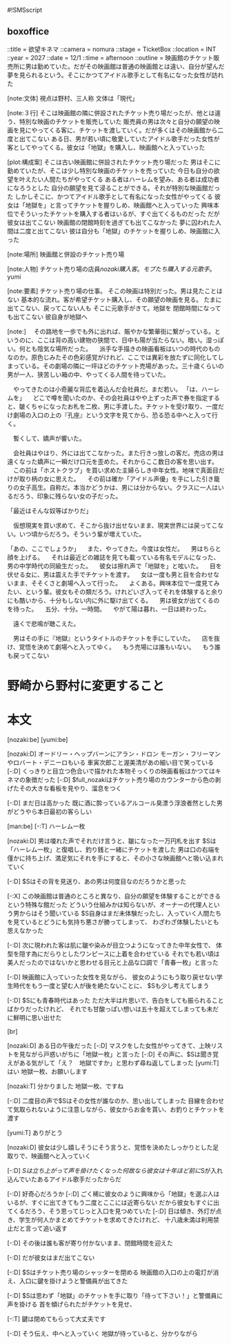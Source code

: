 #!SMSscript

## boxoffice

::title = 欲望キネマ
::camera = nomura
::stage = TicketBox
::location = INT
::year = 2027
::date = 12/1
::time = afternoon
::outline = 映画館のチケット販売所に男は勤めていた。だがその映画館は普通の映画館とは違い、自分が望んだ夢を見られるという。そこにかつてアイドル歌手として有名になった女性が訪れた

[note:文体]
視点は野村、三人称
文体は「現代」

[note:３行]
そこは映画館の隣に併設されたチケット売り場だったが、他とは違う、特別な映画のチケットを販売していた
販売員の男は次々と自分の願望の映画を見にやってくる客に、チケットを渡していく。だが多くはその映画館から二度と出てこない
ある日、男が若い頃に敬愛していたアイドル歌手だった女性が客としてやってくる。彼女は「地獄」を購入し、映画館へと入っていった

[plot:構成案]
そこは古い映画館に併設されたチケット売り場だった
男はそこに勤めていたが、そこは少し特別な映画のチケットを売っていた
今日も自分の欲望を叶えたい人間たちがやってくる
ある者はハーレムを望み、ある者は成功者になろうとした
自分の願望を見て浸ることができる。それが特別な映画館だった
しかしそこに、かつてアイドル歌手として有名になった女性がやってくる
彼女は「地獄を」と言ってチケットを握りしめ、映画館へと入っていった
興味本位でそういったチケットを購入する者はいるが、すぐ出てくるものだった
だが彼女は出てこない
映画館の閉館時刻を過ぎても出てこなかった
夢に囚われた人間は二度と出てこない
彼は自分も「地獄」のチケットを握りしめ、映画館に入った

[note:場所]
映画館と併設のチケット売り場

[note:人物]
チケット売り場の店員$nozaki
購入客。モブたち
購入する元歌手。$yumi

[note:要素]
チケット売り場の仕事。
そこの映画は特別だった。男は見たことはない
基本的な流れ。客が希望チケット購入し、その願望の映画を見る。
たまに出てこない、戻ってこない人も
そこに元歌手がきて。地獄を
閉館時間になっても出てこない
彼自身が地獄へ

[note:]
　その路地を一歩でも外に出れば、賑やかな繁華街に繋がっている。というのに、ここは背の高い建物の狭間で、日中も陽が当たらない。暗い。湿っぽい。何とも陰気な場所だった。
　派手な手描きの映画看板はいつの時代のものなのか。原色じみたその色彩感覚がけれど、ここでは異彩を放たずに同化してしまっている。その劇場の隣に一坪ほどのチケット売場があった。三十歳くらいの男が一人、狭苦しい箱の中、やってくる人間を待っていた。

　やってきたのは小奇麗な背広を着込んだ会社員だ。まだ若い。
「は、ハーレムを」
　どこで噂を聞いたのか、その会社員はやや上ずった声で券を指定すると、皺くちゃになったお札を二枚、男に手渡した。チケットを受け取り、一度だけ劇場の入口の上の『孔座』という文字を見てから、恐る恐る中へと入って行く。

　暫くして、嬌声が響いた。

　会社員はやはり、外には出てこなかった。また行きっ放しの客だ。売店の男は遠くなった嬌声に一瞬だけ口元を歪めた。それからここ数日の客を思い出す。
　この前は「ホストクラブ」を買い求めた主婦らしき中年女性。地味で真面目だけが取り柄の女に思えた。
　その前は確か「アイドル声優」を手にした引き籠りの女子高生。自称だ。本当かどうかは、男には分からない。クラスに一人はいるだろう、印象に残らない女の子だった。

「最近はそんな奴等ばかりだ」

　仮想現実を買い求めて、そこから抜け出せないまま、現実世界には戻ってこない。いつ頃からだろう。そういう輩が増えていた。

「あの、ここでしょうか」
　また、やってきた。今度は女性だ。
　男はちらと顔を上げる。
　それは最近どの雑誌を見ても載っている有名モデルになった、男の中学時代の同級生だった。
　彼女は擦れ声で「地獄を」と呟いた。
　目を伏せる女に、男は震えた手でチケットを渡す。
　女は一度も男と目を合わせないまま、そそくさと劇場へ入って行った。
　よくある。興味本位で一度見てみたい、という輩。彼女もその類だろう。けれどいざ入ってそれを体験すると余りにも酷いから、十分もしない内に外に駆け出てくる。
　男は彼女が出てくるのを待った。
　五分、十分。一時間。
　やがて陽は暮れ、一日は終わった。

　遠くで悲鳴が聴こえた。

　男はその手に『地獄』というタイトルのチケットを手にしていた。
　店を抜け、覚悟を決めて劇場へと入ってゆく。
　もう売場には誰もいない。
　もう誰も戻ってこない


# 野崎から野村に変更すること

# 本文

[nozaki:be]
[yumi:be]

[nozaki:D]
オードリー・ヘップバーンにアラン・ドロン
モーガン・フリーマンやロバート・デニーロもいる
車寅次郎こと渥美清があの細い目で笑っている
[-:D]
くっきりと目立つ色合いで描かれた本物そっくりの映画看板はかつてはキネマの象徴だった
[-:D]
$full_nozakiはチケット売り場のカウンターから色の剥げたその大きな看板を見やり、溜息をつく

[-:D]
まだ日は高かった
既に酒に酔っているアルコール臭漂う浮浪者然とした男がどうやら本日最初の客らしい

[man:be]
[-:T]
ハーレム一枚

[nozaki:D]
男は嗄れた声でそれだけ言うと、皺になった一万円札を出す
$Sは「ハーレム一枚」と復唱し、釣り銭と一緒にチケットを渡した
男は口の右端を僅かに持ち上げ、満足気にそれを手にすると、その小さな映画館へと吸い込まれていく

[-:D]
$Sはその背を見送り、あの男は何度目なのだろうかと思った

[-:X]
この映画館は普通のところと異なり、自分の願望を体験することができるという特殊な館だった
どういう仕組みかは知らないが、オーナーの代理人という男からはそう聞いている
$S自身はまだ未体験だったし、入っていく人間たちを見ているとどうにも気持ち悪さが勝ってしまって、
わざわざ体験したいとも思えなかった

[-:D]
次に現われた客は肌に皺や染みが目立つようになってきた中年女性で、
体型を隠す為にだらりとしたワンピースに上着を合わせている
それでも若い頃は美人だったのではないかと思わせる目元と上品な口調で「青春一枚」と言った

[-:D]
映画館に入っていった女性を見ながら、
彼女のようにもう取り戻せない学生時代をもう一度と望む人が後を絶たないことに、
$Sも少し考えてしまう

[-:D]
$Sにも青春時代はあった
ただ大半は片思いで、告白をしても振られることばかりだったけれど、
それでも甘酸っぱい想いは五十を超えてしまっても未だに鮮明に思い出せた

[br]

[nozaki:D]
ある日の午後だった
[-:D]
マスクをした女性がやってきて、上映リストを見ながら戸惑いがちに「地獄一枚」と言った
[-:D]
その声に、$Sは聞き覚えがある気がして「え？　地獄ですか」と思わず尋ね返してしまった
[yumi:T]
はい
地獄一枚、お願いします

[nozaki:T]
分かりました
地獄一枚、ですね

[-:D]
二度目の声で$Sはその女性が誰なのか、思い出してしまった
目線を合わせて気取られないように注意しながら、彼女からお金を貰い、お釣りとチケットを渡す

[yumi:T]
ありがとう

[nozaki:D]
彼女は少し嬉しそうにそう言うと、覚悟を決めたしっかりとした足取りで、映画館へと入っていく

[-:D]
$Sは立ち上がって声を掛けたくなった
何故なら彼女は十年ほど前に$Sが入れ込んでいたあるアイドル歌手だったからだ

[-:D]
好奇心だろうか
[-:D]
ごく稀に彼女のように興味から「地獄」を選ぶ人はいるが、すぐに出てきてもう二度とここには近寄らない
だから彼女もすぐに出てくるだろう、そう思ってじっと入口を見つめていた
[-:D]
日は傾き、外灯が点き、学生が何人かまとめてチケットを求めてきたけれど、
十八歳未満は利用禁止だと言って追い返す

[-:D]
その後は誰も客が寄り付かないまま、閉館時間を迎えた

[-:D]
だが彼女はまだ出てこない

[-:D]
$Sはチケット売り場のシャッターを閉める
映画館の入口の上の電灯が消え、入口に鍵を掛けようと警備員が出てきた

[-:D]
$Sは思わず「地獄」のチケットを手に取り「待って下さい！」と警備員に声を掛ける
首を傾げられたがチケットを見せ、

[-:T]
鍵は閉めてもらって大丈夫です

[-:D]
そう伝え、中へと入っていく
地獄が待っていると、分かりながら
